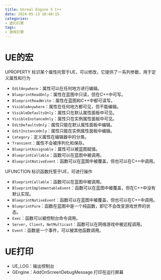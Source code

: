 ```yaml
---
title: Unreal Engine 5 C++
date: 2024-05-13 10:48:15
categories:
- 虚幻引擎
tags:
- 游戏引擎
---
```

# UE的宏

UPROPERTY	标识某个属性托管于UE，可以修改，它提供了一系列参数，用于定义属性和行为

* `EditAnywhere`：属性可以在任何地方进行编辑。
* `BlueprintReadOnly`：属性在蓝图中只读，但在C++中可写。
* `BlueprintReadWrite`：属性在蓝图和C++中都可读写。
* `VisibleAnywhere`：属性在任何地方都可见，但不能编辑。
* `VisibleDefaultsOnly`：属性只在默认属性面板中可见。
* `VisibleInstanceOnly`：属性只在实例属性面板中可见。
* `EditDefaultsOnly`：属性只能在默认属性面板中编辑。
* `EditInstanceOnly`：属性只能在实例属性面板中编辑。
* `Category`：定义属性在编辑器中的分类。
* `Transient`：属性不会被序列化和保存。
* `BlueprintAssignable`：属性可以被蓝图赋值。
* `BlueprintCallable`：函数可以在蓝图中被调用。
* `BlueprintNativeEvent`：函数可以在蓝图中被覆盖，但也可以在C++中调用。

UFUNCTION 标识函数托管于UE，可进行操作

* `BlueprintCallable`：函数可以在蓝图中被调用。
* `BlueprintImplementableEvent`：函数可以在蓝图中被覆盖，但在C++中没有默认实现。
* `BlueprintNativeEvent`：函数可以在蓝图中被覆盖，但也可以在C++中调用。
* `BlueprintPure`：函数在蓝图中是一个纯函数，即它不会改变游戏世界的状态。
* `Exec`：函数可以被控制台命令调用。
* `Server`，`Client`，`NetMulticast`：函数可以在网络游戏中被远程调用。
* `Event`：函数是一个事件，可以被其他函数调用。

# UE打印

* UE_LOG：输出控制台
* GEngine：AddOnScreenDebugMessage 打印在运行屏幕
